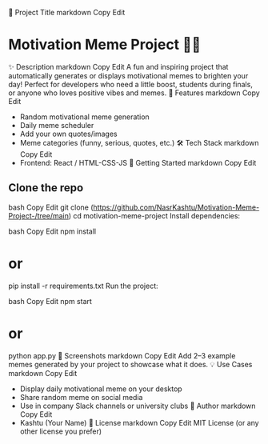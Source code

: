 🧠 Project Title
markdown
Copy
Edit
# Motivation Meme Project 💪😄
✨ Description
markdown
Copy
Edit
A fun and inspiring project that automatically generates or displays motivational memes to brighten your day! Perfect for developers who need a little boost, students during finals, or anyone who loves positive vibes and memes.
🎯 Features
markdown
Copy
Edit
- Random motivational meme generation
- Daily meme scheduler
- Add your own quotes/images
- Meme categories (funny, serious, quotes, etc.)
🛠️ Tech Stack
markdown
Copy
Edit
- Frontend: React / HTML-CSS-JS
🚀 Getting Started
markdown
Copy
Edit
## Clone the repo
bash
Copy
Edit
git clone (https://github.com/NasrKashtu/Motivation-Meme-Project-/tree/main)
cd motivation-meme-project
Install dependencies:

bash
Copy
Edit
npm install
# or
pip install -r requirements.txt
Run the project:

bash
Copy
Edit
npm start
# or
python app.py
📸 Screenshots
markdown
Copy
Edit
Add 2–3 example memes generated by your project to showcase what it does.
💡 Use Cases
markdown
Copy
Edit
- Display daily motivational meme on your desktop
- Share random meme on social media
- Use in company Slack channels or university clubs
👤 Author
markdown
Copy
Edit
- Kashtu (Your Name)
📄 License
markdown
Copy
Edit
MIT License (or any other license you prefer)
